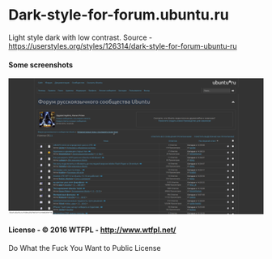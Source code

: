 # Dark-style-for-forum.ubuntu.ru
Light style dark with low contrast.
Source - https://userstyles.org/styles/126314/dark-style-for-forum-ubuntu-ru

#### Some screenshots
![](/screenshots/1.png?raw=true)

#### License - © 2016 WTFPL - http://www.wtfpl.net/

Do What the Fuck You Want to Public License

